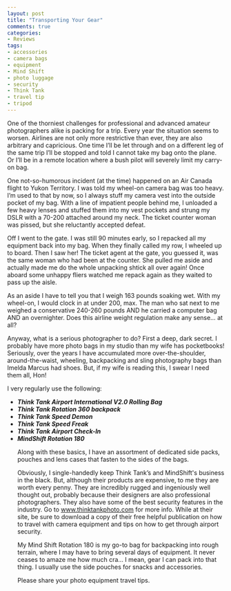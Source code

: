 ```yaml
---
layout: post
title: "Transporting Your Gear"
comments: true
categories:
- Reviews
tags:
- accessories
- camera bags
- equipment
- Mind Shift
- photo luggage
- security
- Think Tank
- travel tip
- tripod
---
```

One of the thorniest challenges for professional and advanced amateur photographers alike is packing for a trip. Every year the situation seems to worsen. Airlines are not only more restrictive than ever, they are also arbitrary and capricious. One time I’ll be let through and on a different leg of the same trip I’ll be stopped and told I cannot take my bag onto the plane. Or I’ll be in a remote location where a bush pilot will severely limit my carry-on bag.

One not-so-humorous incident (at the time) happened on an Air Canada flight to Yukon Territory. I was told my wheel-on camera bag was too heavy. I’m used to that by now, so I always stuff my camera vest into the outside pocket of my bag. With a line of impatient people behind me, I unloaded a few heavy lenses and stuffed them into my vest pockets and strung my DSLR with a 70-200 attached around my neck. The ticket counter woman was pissed, but she reluctantly accepted defeat.

Off I went to the gate. I was still 90 minutes early, so I repacked all my equipment back into my bag. When they finally called my row, I wheeled up to board. Then I saw her! The ticket agent at the gate, you guessed it, was the same woman who had been at the counter. She pulled me aside and actually made me do the whole unpacking shtick all over again! Once aboard some unhappy fliers watched me repack again as they waited to pass up the aisle.

As an aside I have to tell you that I weigh 163 pounds soaking wet. With my wheel-on, I would clock in at under 200, max. The man who sat next to me weighed a conservative 240-260 pounds AND he carried a computer bag AND an overnighter. Does this airline weight regulation make any sense… at all?

Anyway, what is a serious photographer to do? First a deep, dark secret. I probably have more photo bags in my studio than my wife has pocketbooks! Seriously, over the years I have accumulated more over-the-shoulder, around-the-waist, wheeling, backpacking and sling photography bags than Imelda Marcus had shoes. But, if my wife is reading this, I swear I need them all, Hon!

I very regularly use the following:
<ul>
<li><em><strong>Think Tank Airport International V2.0 Rolling Bag
</strong> </em></li>
	<li><em><strong>Think Tank Rotation 360 backpack</strong></em></li>
	<li><em><strong>Think Tank Speed Demon
</strong> </em></li>
	<li><em><strong>Think Tank Speed Freak
</strong> </em></li>
	<li><em><strong>Think Tank Airport Check-In
</strong> </em></li>
	<li><em><strong>MindShift Rotation 180</strong></em></li>

Along with these basics, I have an assortment of dedicated side packs, pouches and lens cases that fasten to the sides of the bags.

Obviously, I single-handedly keep Think Tank’s and MindShift's business in the black. But, although their products are expensive, to me they are worth every penny. They are incredibly rugged and ingeniously well thought out, probably because their designers are also professional photographers. They also have some of the best security features in the industry. Go to <a href="http://www.thinktankphoto.com">www.thinktankphoto.com</a> for more info. While at their site, be sure to download a copy of their free helpful publication on how to travel with camera equipment and tips on how to get through airport security.

My Mind Shift Rotation 180 is my go-to bag for backpacking into rough terrain, where I may have to bring several days of equipment. It never ceases to amaze me how much cra… I mean, gear I can pack into that thing. I usually use the side pouches for snacks and accessories.

Please share your photo equipment travel tips. 